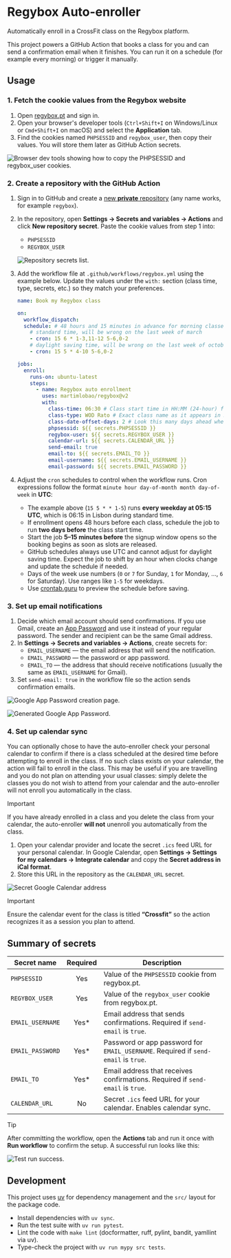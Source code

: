 # Regybox Auto-enroller

Automatically enroll in a CrossFit class on the Regybox platform.

This project powers a GitHub Action that books a class for you and can send a confirmation email when it finishes. You can run it on a schedule (for example every morning) or trigger it manually.

## Usage

### 1. Fetch the cookie values from the Regybox website

1. Open [regybox.pt](https://www.regybox.pt/app/app_nova/index.php) and sign in.
2. Open your browser's developer tools (`Ctrl+Shift+I` on Windows/Linux or `Cmd+Shift+I` on macOS) and select the **Application** tab.
3. Find the cookies named `PHPSESSID` and `regybox_user`, then copy their values. You will store them later as GitHub Action secrets.

![Browser dev tools showing how to copy the PHPSESSID and regybox_user cookies.](./static/cookies.png)

### 2. Create a repository with the GitHub Action

1. Sign in to GitHub and create a [new **private** repository](https://github.com/new) (any name works, for example `regybox`).
2. In the repository, open **Settings → Secrets and variables → Actions** and click **New repository secret**. Paste the cookie values from step 1 into:

   - `PHPSESSID`
   - `REGYBOX_USER`

   ![Repository secrets list.](./static/repo-secrets.png)

3. Add the workflow file at `.github/workflows/regybox.yml` using the example below. Update the values under the `with:` section (class time, type, secrets, etc.) so they match your preferences.

   ```yaml
   name: Book my Regybox class

   on:
     workflow_dispatch:
     schedule: # 48 hours and 15 minutes in advance for morning classes on weekdays
       # standard time, will be wrong on the last week of march
       - cron: 15 6 * 1-3,11-12 5-6,0-2
       # daylight saving time, will be wrong on the last week of october
       - cron: 15 5 * 4-10 5-6,0-2

   jobs:
     enroll:
       runs-on: ubuntu-latest
       steps:
         - name: Regybox auto enrollment
           uses: martimlobao/regybox@v2
           with:
             class-time: 06:30 # Class start time in HH:MM (24-hour) format
             class-type: WOD Rato # Exact class name as it appears in Regybox
             class-date-offset-days: 2 # Look this many days ahead when booking
             phpsessid: ${{ secrets.PHPSESSID }}
             regybox-user: ${{ secrets.REGYBOX_USER }}
             calendar-url: ${{ secrets.CALENDAR_URL }}
             send-email: true
             email-to: ${{ secrets.EMAIL_TO }}
             email-username: ${{ secrets.EMAIL_USERNAME }}
             email-password: ${{ secrets.EMAIL_PASSWORD }}
   ```

4. Adjust the `cron` schedules to control when the workflow runs. Cron expressions follow the format `minute hour day-of-month month day-of-week` in **UTC**:
   - The example above (`15 5 * * 1-5`) runs **every weekday at 05:15 UTC**, which is 06:15 in Lisbon during standard time.
   - If enrollment opens 48 hours before each class, schedule the job to run **two days before** the class start time.
   - Start the job **5–15 minutes before** the signup window opens so the booking begins as soon as slots are released.
   - GitHub schedules always use UTC and cannot adjust for daylight saving time. Expect the job to shift by an hour when clocks change and update the schedule if needed.
   - Days of the week use numbers (`0` or `7` for Sunday, `1` for Monday, …, `6` for Saturday). Use ranges like `1-5` for weekdays.
   - Use [crontab.guru](https://crontab.guru/) to preview the schedule before saving.

### 3. Set up email notifications

1. Decide which email account should send confirmations. If you use Gmail, create an [App Password](https://myaccount.google.com/apppasswords) and use it instead of your regular password. The sender and recipient can be the same Gmail address.
2. In **Settings → Secrets and variables → Actions**, create secrets for:
   - `EMAIL_USERNAME` — the email address that will send the notification.
   - `EMAIL_PASSWORD` — the password or app password.
   - `EMAIL_TO` — the address that should receive notifications (usually the same as `EMAIL_USERNAME` for Gmail).
3. Set `send-email: true` in the workflow file so the action sends confirmation emails.

![Google App Password creation page.](./static/create-app-password.png)

![Generated Google App Password.](./static/app-password.png)

### 4. Set up calendar sync

You can optionally chose to have the auto-enroller check your personal calendar to confirm if there is a class scheduled at the desired time before attempting to enroll in the class. If no such class exists on your calendar, the action will fail to enroll in the class. This may be useful if you are travelling and you do not plan on attending your usual classes: simply delete the classes you do not wish to attend from your calendar and the auto-enroller will not enroll you automatically in the class.

> [!IMPORTANT]
> If you have already enrolled in a class and you delete the class from your calendar, the auto-enroller **will not** unenroll you automatically from the class.

1. Open your calendar provider and locate the secret `.ics` feed URL for your personal calendar. In Google Calendar, open **Settings → Settings for my calendars → Integrate calendar** and copy the **Secret address in iCal format**.
2. Store this URL in the repository as the `CALENDAR_URL` secret.

![Secret Google Calendar address](./static/gcal.png)

> [!IMPORTANT]
> Ensure the calendar event for the class is titled **“Crossfit”** so the action recognizes it as a session you plan to attend.

## Summary of secrets

| Secret name      | Required | Description                                                                        |
| ---------------- | :------: | ---------------------------------------------------------------------------------- |
| `PHPSESSID`      |   Yes    | Value of the `PHPSESSID` cookie from regybox.pt.                                   |
| `REGYBOX_USER`   |   Yes    | Value of the `regybox_user` cookie from regybox.pt.                                |
| `EMAIL_USERNAME` |  Yes\*   | Email address that sends confirmations. Required if `send-email` is `true`.        |
| `EMAIL_PASSWORD` |  Yes\*   | Password or app password for `EMAIL_USERNAME`. Required if `send-email` is `true`. |
| `EMAIL_TO`       |  Yes\*   | Email address that receives confirmations. Required if `send-email` is `true`.     |
| `CALENDAR_URL`   |    No    | Secret `.ics` feed URL for your calendar. Enables calendar sync.                   |

> [!TIP]
> After committing the workflow, open the **Actions** tab and run it once with **Run workflow** to confirm the setup. A successful run looks like this:

![Test run success.](./static/enrollment-runs.png)

## Development

This project uses [uv](https://docs.astral.sh/uv/) for dependency management and the `src/` layout for the package code.

- Install dependencies with `uv sync`.
- Run the test suite with `uv run pytest`.
- Lint the code with `make lint` (docformatter, ruff, pylint, bandit, yamllint via uv).
- Type-check the project with `uv run mypy src tests`.
